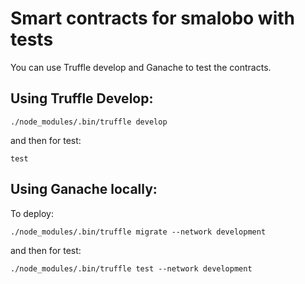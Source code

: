 # Smart contracts for smalobo with tests

You can use Truffle develop and Ganache to test the contracts.

## Using Truffle Develop:

```
./node_modules/.bin/truffle develop
```
and then for test:

```
test
``` 


## Using Ganache locally:

To deploy:

```
./node_modules/.bin/truffle migrate --network development
```

and then for test:

```
./node_modules/.bin/truffle test --network development
```
